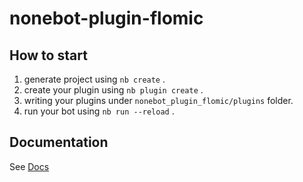 # nonebot-plugin-flomic

## How to start

1. generate project using `nb create` .
2. create your plugin using `nb plugin create` .
3. writing your plugins under `nonebot_plugin_flomic/plugins` folder.
4. run your bot using `nb run --reload` .

## Documentation

See [Docs](https://nonebot.dev/)
